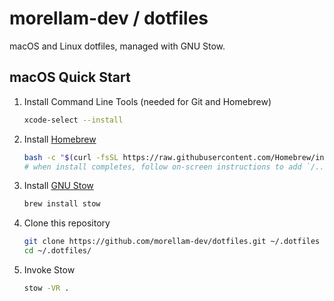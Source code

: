 # morellam-dev / dotfiles 
macOS and Linux dotfiles, managed with GNU Stow.

## macOS Quick Start

1. Install Command Line Tools (needed for Git and Homebrew)
   ```sh
   xcode-select --install
   ```
1. Install [Homebrew](https://brew.sh/)
   ```sh
   bash -c "$(curl -fsSL https://raw.githubusercontent.com/Homebrew/install/HEAD/install.sh)"
   # when install completes, follow on-screen instructions to add `/.../homebrew/bin` to your $PATH
   ```
1. Install [GNU Stow](https://www.gnu.org/software/stow/)
   ```sh
   brew install stow
   ```
1. Clone this repository
   ```sh
   git clone https://github.com/morellam-dev/dotfiles.git ~/.dotfiles
   cd ~/.dotfiles/
   ```
1. Invoke Stow
   ```sh
   stow -VR .
   ```
